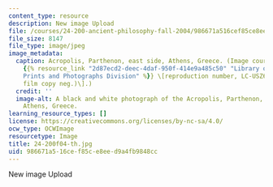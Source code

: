 ```yaml
---
content_type: resource
description: New image Upload
file: /courses/24-200-ancient-philosophy-fall-2004/986671a516cef85ce8eed9a4fb9848cc_24-200f04-th.jpg
file_size: 8147
file_type: image/jpeg
image_metadata:
  caption: Acropolis, Parthenon, east side, Athens, Greece. (Image courtesy of the
    {{% resource_link "2d87ecd2-deec-4daf-950f-414e9a485c50" "Library of Congress,
    Prints and Photographs Division" %}} \[reproduction number, LC-USZ62-94169 (b&w
    film copy neg.)\].)
  credit: ''
  image-alt: A black and white photograph of the Acropolis, Parthenon, east side,
    Athens, Greece.
learning_resource_types: []
license: https://creativecommons.org/licenses/by-nc-sa/4.0/
ocw_type: OCWImage
resourcetype: Image
title: 24-200f04-th.jpg
uid: 986671a5-16ce-f85c-e8ee-d9a4fb9848cc
---
```

New image Upload